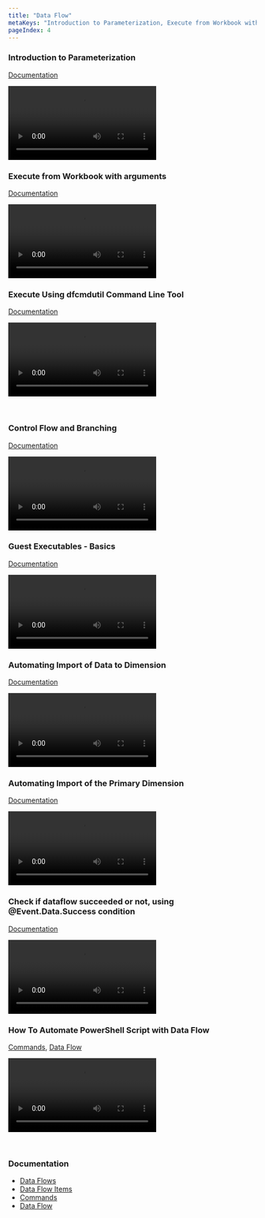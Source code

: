 ```yaml
---
title: "Data Flow"
metaKeys: "Introduction to Parameterization, Execute from Workbook with arguments, Control Flow and Branching, Guest Executables - Basics, @Event.Data.Success, Automating Import of the Primary Dimension, "
pageIndex: 4
---
```




### Introduction to Parameterization
[Documentation](../docs/dataflows/parametrization/index.md)

![video](https://profitbasedocs.blob.core.windows.net/videos/Data%20Flow%20-%20Introduction%20to%20parameterization.mp4)
<br/>

###  Execute from Workbook with arguments
[Documentation](../docs/dataflows/execution/index.md)

![video](https://profitbasedocs.blob.core.windows.net/videos/Data%20Flow%20-%20Execute%20from%20Workbook%20with%20arguments.mp4)
<br/>

###  Execute Using dfcmdutil Command Line Tool
[Documentation](../docs/dataflows/execution/index.md)

![video](https://profitbasedocs.blob.core.windows.net/videos/Data%20Flow%20-%20Execute%20using%20dfcmdutil%20command%20line%20tool.mp4)

<br/>

###  Control Flow and Branching
[Documentation](../docs/dataflows/index.md)

![video](https://profitbasedocs.blob.core.windows.net/videos/Data%20Flow%20-%20Control%20Flow%20and%20Branching.mp4)
<br/>

###  Guest Executables - Basics
[Documentation](../docs/dataflows/index.md)

![video](https://profitbasedocs.blob.core.windows.net/videos/Guest%20Executables%20-%20Basics.mp4)
<br/>


### Automating Import of Data to Dimension
[Documentation](../docs/dimensions.md)

![video](https://profitbasedocs.blob.core.windows.net/videos/Automating%20Import%20of%20Data%20to%20Dimension.mp4)
<br/>

### Automating Import of the Primary Dimension
[Documentation](../docs/dimensions.md)

![video](https://profitbasedocs.blob.core.windows.net/videos/Dimension%20-%20Import%20Primary%20Dimension.mp4)
<br/>



### Check if dataflow succeeded or not, using @Event.Data.Success condition
[Documentation](../docs/dataflows/index.md)

![video](https://profitbasedocs.blob.core.windows.net/videos/DF%20-%20Check%20if%20dataflow%20succeeded%20or%20not.mp4)
<br/>


### How To Automate PowerShell Script with Data Flow
[Commands](../docs/powershell/commands.md), [Data Flow](../docs/dataflows/index.md)

![video](https://profitbasedocs.blob.core.windows.net/videos/PowerShell%20-%20How%20To%20Automate%20Script%20with%20Data%20Flow.mp4)

<br/>




### Documentation 

* [Data Flows](../docs/dataflows/index.md)
* [Data Flow Items](../docs/dataflowitems/index.md)
* [Commands](../docs/powershell/commands.md) 
* [Data Flow](../docs/dataflows/index.md)